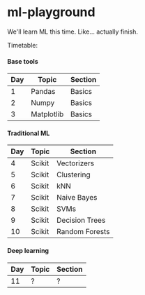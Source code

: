 # ml-playground

We'll learn ML this time. Like... actually finish.

Timetable:

#### Base tools

| Day | Topic | Section|
|-----|-------|--------|
|1    | Pandas | Basics |
|2    | Numpy  |Basics  |
|3    | Matplotlib | Basics |

#### Traditional ML

| Day | Topic | Section|
|-----|-------|--------|
|4    | Scikit    | Vectorizers |
|5    | Scikit    | Clustering |
|6    | Scikit    | kNN |
|7    | Scikit    | Naive Bayes |
|8    | Scikit    | SVMs |
|9    | Scikit    | Decision Trees |
|10   | Scikit    | Random Forests |

#### Deep learning
| Day | Topic | Section|
|-----|-------|--------|
|11    | ?    | ? |
